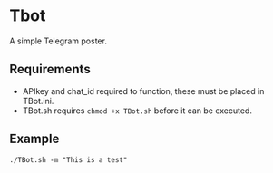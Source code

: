 # Tbot</br>
A simple Telegram poster.</br>

## Requirements</br>

* APIkey and chat_id required to function, these must be placed in TBot.ini.</br>
* TBot.sh requires `chmod +x TBot.sh` before it can be executed.</br>

## Example</br>
```
./TBot.sh -m "This is a test"
```